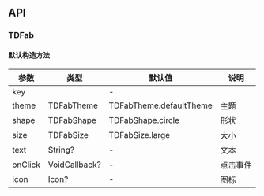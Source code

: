 ## API
### TDFab
#### 默认构造方法

| 参数 | 类型 | 默认值 | 说明 |
| --- | --- | --- | --- |
| key |  | - |  |
| theme | TDFabTheme | TDFabTheme.defaultTheme | 主题 |
| shape | TDFabShape | TDFabShape.circle | 形状 |
| size | TDFabSize | TDFabSize.large | 大小 |
| text | String? | - | 文本 |
| onClick | VoidCallback? | - | 点击事件 |
| icon | Icon? | - | 图标 |
